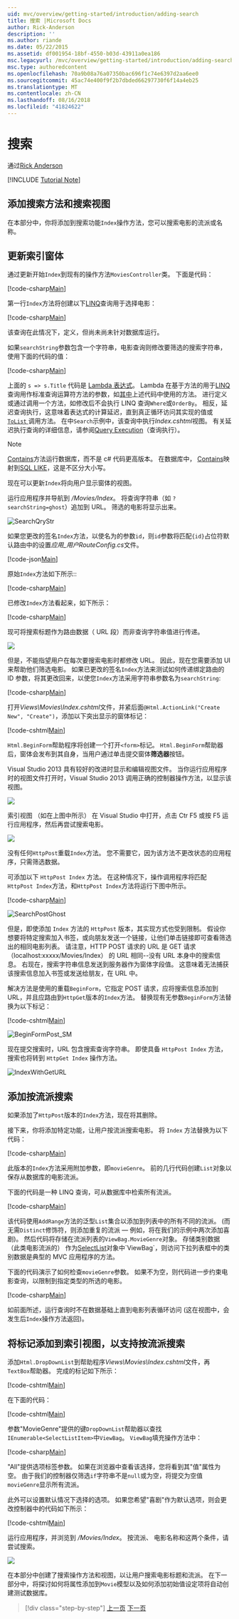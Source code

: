 ```yaml
---
uid: mvc/overview/getting-started/introduction/adding-search
title: 搜索 |Microsoft Docs
author: Rick-Anderson
description: ''
ms.author: riande
ms.date: 05/22/2015
ms.assetid: df001954-18bf-4550-b03d-43911a0ea186
msc.legacyurl: /mvc/overview/getting-started/introduction/adding-search
msc.type: authoredcontent
ms.openlocfilehash: 70a9b08a76a07350bac696f1c74e6397d2aa6ee0
ms.sourcegitcommit: 45ac74e400f9f2b7dbded66297730f6f14a4eb25
ms.translationtype: MT
ms.contentlocale: zh-CN
ms.lasthandoff: 08/16/2018
ms.locfileid: "41824622"
---
```

<a name="search"></a>搜索
====================
通过[Rick Anderson](https://github.com/Rick-Anderson)

[!INCLUDE [Tutorial Note](sample/code-location.md)]

## <a name="adding-a-search-method-and-search-view"></a>添加搜索方法和搜索视图

在本部分中，你将添加到搜索功能`Index`操作方法，您可以搜索电影的流派或名称。

## <a name="updating-the-index-form"></a>更新索引窗体

通过更新开始`Index`到现有的操作方法`MoviesController`类。 下面是代码：

[!code-csharp[Main](adding-search/samples/sample1.cs?highlight=1,6-9)]

第一行`Index`方法将创建以下[LINQ](https://msdn.microsoft.com/library/bb397926.aspx)查询用于选择电影：

[!code-csharp[Main](adding-search/samples/sample2.cs)]

该查询在此情况下，定义，但尚未尚未针对数据库运行。

如果`searchString`参数包含一个字符串，电影查询则修改要筛选的搜索字符串，使用下面的代码的值：

[!code-csharp[Main](adding-search/samples/sample3.cs)]

上面的 `s => s.Title` 代码是 [Lambda 表达式](https://msdn.microsoft.com/library/bb397687.aspx)。 Lambda 在基于方法的用于[LINQ](https://msdn.microsoft.com/library/bb397926.aspx)查询用作标准查询运算符方法的参数，如[其中](https://msdn.microsoft.com/library/system.linq.enumerable.where.aspx)上述代码中使用的方法。 进行定义或通过调用一个方法，如修改后不会执行 LINQ 查询`Where`或`OrderBy`。 相反，延迟查询执行，这意味着表达式的计算延迟，直到真正循环访问其实现的值或[ `ToList` ](https://msdn.microsoft.com/library/bb342261.aspx)调用方法。 在中`Search`示例中，该查询中执行*Index.cshtml*视图。 有关延迟执行查询的详细信息，请参阅[Query Execution](https://msdn.microsoft.com/library/bb738633.aspx)（查询执行）。

> [!NOTE]
> [Contains](https://msdn.microsoft.com/library/bb155125.aspx)方法运行数据库，而不是 c# 代码更高版本。 在数据库中， [Contains](https://msdn.microsoft.com/library/bb155125.aspx)映射到[SQL LIKE](https://msdn.microsoft.com/library/ms179859.aspx)，这是不区分大小写。

现在可以更新`Index`将向用户显示窗体的视图。

运行应用程序并导航到 */Movies/Index*。 将查询字符串（如 `?searchString=ghost`）追加到 URL。 筛选的电影将显示出来。

![SearchQryStr](adding-search/_static/image1.png)

如果您更改的签名`Index`方法，以使名为的参数`id`，则`id`参数将匹配`{id}`占位符默认路由中的设置*应用\_用户RouteConfig.cs*文件。

[!code-json[Main](adding-search/samples/sample4.json)]

原始`Index`方法如下所示::

[!code-csharp[Main](adding-search/samples/sample5.cs)]

已修改`Index`方法看起来，如下所示：

[!code-csharp[Main](adding-search/samples/sample6.cs?highlight=1,3)]

现可将搜索标题作为路由数据（ URL 段）而非查询字符串值进行传递。

![](adding-search/_static/image2.png)

但是，不能指望用户在每次要搜索电影时都修改 URL。 因此，现在您需要添加 UI 来帮助他们筛选电影。 如果已更改的签名`Index`方法来测试如何传递绑定路由的 ID 参数，将其更改回来，以使您`Index`方法采用字符串参数名为`searchString`:

[!code-csharp[Main](adding-search/samples/sample7.cs)]

打开*Views\Movies\Index.cshtml*文件，并紧后面`@Html.ActionLink("Create New", "Create")`，添加以下突出显示的窗体标记：

[!code-cshtml[Main](adding-search/samples/sample8.cshtml?highlight=12-15)]

`Html.BeginForm`帮助程序将创建一个打开`<form>`标记。 `Html.BeginForm`帮助器后，窗体会发布到其自身，当用户通过单击提交窗体**筛选器**按钮。

Visual Studio 2013 具有较好的改进时显示和编辑视图文件。 当你运行应用程序时的视图文件打开时，Visual Studio 2013 调用正确的控制器操作方法，以显示该视图。

![](adding-search/_static/image3.png)

索引视图 （如在上图中所示） 在 Visual Studio 中打开，点击 Ctr F5 或按 F5 运行应用程序，然后再尝试搜索电影。

![](adding-search/_static/image4.png)

没有任何`HttpPost`重载`Index`方法。 您不需要它，因为该方法不更改状态的应用程序，只需筛选数据。

可添加以下 `HttpPost Index` 方法。 在这种情况下，操作调用程序将匹配`HttpPost Index`方法，和`HttpPost Index`方法将运行下图中所示。

[!code-csharp[Main](adding-search/samples/sample9.cs)]

![SearchPostGhost](adding-search/_static/image5.png)

但是，即使添加 `Index` 方法的 `HttpPost` 版本，其实现方式也受到限制。 假设你想要将特定搜索加入书签，或向朋友发送一个链接，让他们单击链接即可查看筛选出的相同电影列表。 请注意，HTTP POST 请求的 URL 是 GET 请求 （localhost:xxxxx/Movies/Index） 的 URL 相同--没有 URL 本身中的搜索信息。 右现在，搜索字符串信息发送到服务器作为窗体字段值。 这意味着无法捕获该搜索信息加入书签或发送给朋友，在 URL 中。

解决方法是使用的重载`BeginForm`，它指定 POST 请求，应将搜索信息添加到 URL，并且应路由到`HttpGet`版本的`Index`方法。 替换现有无参数`BeginForm`方法替换为以下标记：

[!code-cshtml[Main](adding-search/samples/sample10.cshtml)]

![BeginFormPost_SM](adding-search/_static/image6.png)

现在提交搜索时，URL 包含搜索查询字符串。 即使具备 `HttpPost Index` 方法，搜索也将转到 `HttpGet Index` 操作方法。

![IndexWithGetURL](adding-search/_static/image7.png)

## <a name="adding-search-by-genre"></a>添加按流派搜索

如果添加了`HttpPost`版本的`Index`方法，现在将其删除。

接下来，你将添加特定功能，让用户按流派搜索电影。 将 `Index` 方法替换为以下代码：

[!code-csharp[Main](adding-search/samples/sample11.cs)]

此版本的`Index`方法采用附加参数，即`movieGenre`。 前的几行代码创建`List`对象以保存从数据库的电影流派。

下面的代码是一种 LINQ 查询，可从数据库中检索所有流派。

[!code-csharp[Main](adding-search/samples/sample12.cs)]

该代码使用`AddRange`方法的泛型`List`集合以添加到列表中的所有不同的流派。 (而无需`Distinct`修饰符，则添加重复的流派 — 例如，将在我们的示例中两次添加喜剧)。 然后代码将存储在流派列表的`ViewBag.MovieGenre`对象。 存储类别数据 （此类电影流派的） 作为[SelectList](https://msdn.microsoft.cus/library/system.web.mvc.selectlist(v=vs.108).aspx)对象中`ViewBag`，则访问下拉列表框中的类别数据是典型的 MVC 应用程序的方法。

下面的代码演示了如何检查`movieGenre`参数。 如果不为空，则代码进一步约束电影查询，以限制到指定类型的所选的电影。

[!code-csharp[Main](adding-search/samples/sample13.cs)]

如前面所述，运行查询时不在数据基础上直到电影列表循环访问 (这在视图中，会发生后`Index`操作方法返回)。

## <a name="adding-markup-to-the-index-view-to-support-search-by-genre"></a>将标记添加到索引视图，以支持按流派搜索

添加`Html.DropDownList`到帮助程序*Views\Movies\Index.cshtml*文件，再`TextBox`帮助器。 完成的标记如下所示：

[!code-cshtml[Main](adding-search/samples/sample14.cshtml?highlight=11)]

在下面的代码：

[!code-cshtml[Main](adding-search/samples/sample15.cshtml)]

参数"MovieGenre"提供的键`DropDownList`帮助器以查找`IEnumerable<SelectListItem>`中`ViewBag`。 `ViewBag`填充操作方法中：

[!code-csharp[Main](adding-search/samples/sample16.cs?highlight=10)]

"All"提供选项标签参数。 如果在浏览器中查看该选择，您将看到其"值"属性为空。 由于我们的控制器仅筛选`if`字符串不是`null`或为空，将提交为空值`movieGenre`显示所有流派。

此外可以设置默认情况下选择的选项。 如果您希望"喜剧"作为默认选项，则会更改控制器中的代码如下所示：

[!code-cshtml[Main](adding-search/samples/sample17.cshtml)]

运行应用程序，并浏览到 */Movies/Index*。 按流派、 电影名称和这两个条件，请尝试搜索。

![](adding-search/_static/image8.png)

在本部分中创建了搜索操作方法和视图，以让用户搜索电影标题和流派。 在下一部分中，将探讨如何将属性添加到`Movie`模型以及如何添加初始值设定项将自动创建测试数据库。

> [!div class="step-by-step"]
> [上一页](examining-the-edit-methods-and-edit-view.md)
> [下一页](adding-a-new-field.md)
